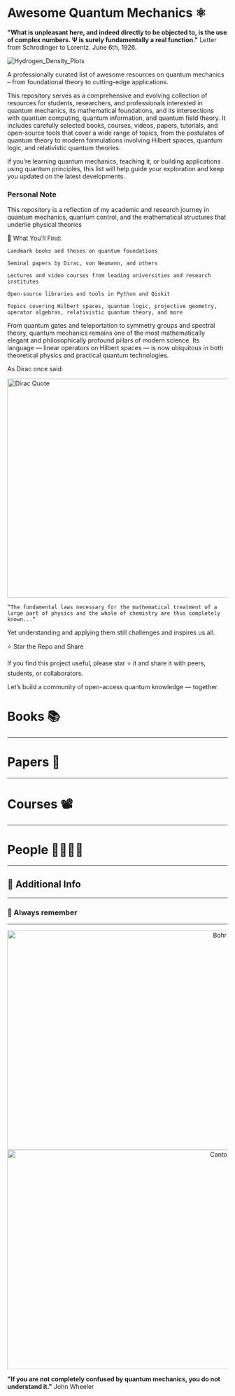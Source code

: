 # Awesome Quantum Mechanics ⚛️

<strong>"What is unpleasant here, and indeed directly to be objected to, is the use of complex numbers. Ψ is surely fundamentally a real function."</strong> Letter from Schrodinger to Lorentz. June 6th, 1926.
<br>

![Hydrogen_Density_Plots](https://github.com/user-attachments/assets/9132afbd-bd95-4f50-ae37-9127fee610c5)

A professionally curated list of awesome resources on quantum mechanics – from foundational theory to cutting-edge applications.

This repository serves as a comprehensive and evolving collection of resources for students, researchers, and professionals interested in quantum mechanics, its mathematical foundations, and its intersections with quantum computing, quantum information, and quantum field theory. It includes carefully selected books, courses, videos, papers, tutorials, and open-source tools that cover a wide range of topics, from the postulates of quantum theory to modern formulations involving Hilbert spaces, quantum logic, and relativistic quantum theories.

If you’re learning quantum mechanics, teaching it, or building applications using quantum principles, this list will help guide your exploration and keep you updated on the latest developments.

### Personal Note
This repository is a reflection of my academic and research journey in quantum mechanics, quantum control, and the mathematical structures that underlie physical theories

🧠 What You’ll Find:

    Landmark books and theses on quantum foundations

    Seminal papers by Dirac, von Neumann, and others

    Lectures and video courses from leading universities and research institutes

    Open-source libraries and tools in Python and Qiskit

    Topics covering Hilbert spaces, quantum logic, projective geometry, operator algebras, relativistic quantum theory, and more

From quantum gates and teleportation to symmetry groups and spectral theory, quantum mechanics remains one of the most mathematically elegant and philosophically profound pillars of modern science. Its language — linear operators on Hilbert spaces — is now ubiquitous in both theoretical physics and practical quantum technologies.

As Dirac once said:

<img src='https://agendarweb.com.ar/wp-content/uploads/2022/08/paul-dirac-1068x601.jpg' alt="Dirac Quote" width="750" height="500"/>

    “The fundamental laws necessary for the mathematical treatment of a large part of physics and the whole of chemistry are thus completely known...”

Yet understanding and applying them still challenges and inspires us all.

⭐ Star the Repo and Share

If you find this project useful, please star ⭐ it and share it with peers, students, or collaborators.

Let’s build a community of open-access quantum knowledge — together.

# Books 📚
--------------------------------------------------------------------------------------------

# Papers 📑
--------------------------------------------------------------------------------------------

# Courses 📽️
--------------------------------------------------------------------------------------------

# People 👨‍🔬👩‍🔬
--------------------------------------------------------------------------------------------

## 📝 Additional Info
--------------------------------------------------------------------------------------------

### &#x1F4CC; Always remember
--------------------------------------------------------------------------------------------
<div style="text-align: center;">
  <img src='https://media.licdn.com/dms/image/v2/D4D10AQGnAywDXoY8Aw/image-shrink_800/image-shrink_800/0/1722258180240?e=1747951200&v=beta&t=IW1CbyWyKh2HPUV1b71F9kgwXaBjcjJh65f-TH_sLKc'alt="Bohr Quote" width="1000" height="500"/>
  <br>
  <img src="https://quotefancy.com/media/wallpaper/3840x2160/2180421-Georg-Cantor-Quote-The-essence-of-mathematics-lies-precisely-in.jpg" alt="Cantor Quote" width="1000" height="500"/>
  <br>
</div>

<strong>"If you are not completely confused by quantum mechanics, you do not understand it."</strong> John Wheeler

